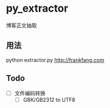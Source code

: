 py_extractor
============
博客正文抽取


用法
-----------
python extractor.py http://frankfang.com

Todo
------------
- [ ] 文件编码转换
  - [ ] GBK/GB2312 to UTF8
